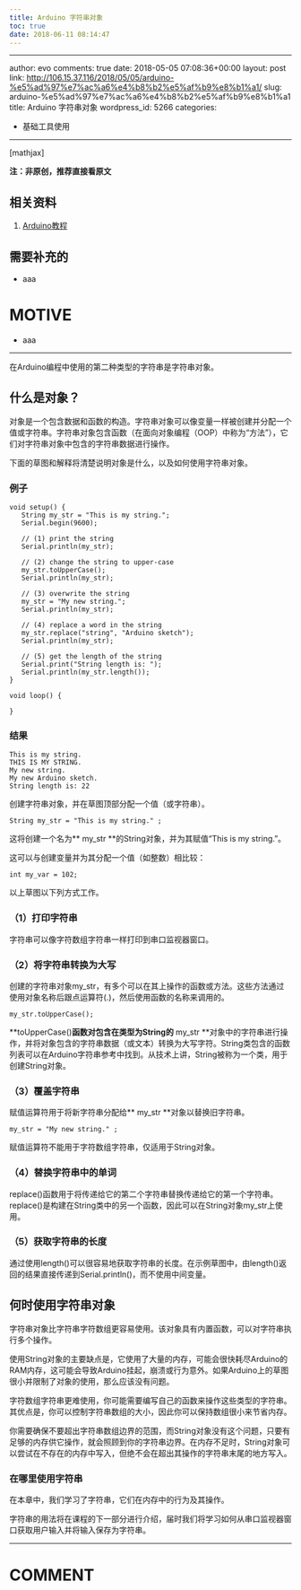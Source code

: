 ```yaml
---
title: Arduino 字符串对象
toc: true
date: 2018-06-11 08:14:47
---
```

---
author: evo
comments: true
date: 2018-05-05 07:08:36+00:00
layout: post
link: http://106.15.37.116/2018/05/05/arduino-%e5%ad%97%e7%ac%a6%e4%b8%b2%e5%af%b9%e8%b1%a1/
slug: arduino-%e5%ad%97%e7%ac%a6%e4%b8%b2%e5%af%b9%e8%b1%a1
title: Arduino 字符串对象
wordpress_id: 5266
categories:
- 基础工具使用
---

<!-- more -->

[mathjax]

**注：非原创，推荐直接看原文**


## 相关资料





 	
  1. [Arduino教程](https://www.w3cschool.cn/arduino/)




## 需要补充的





 	
  * aaa




# MOTIVE





 	
  * aaa





* * *



在Arduino编程中使用的第二种类型的字符串是字符串对象。


## 什么是对象？


对象是一个包含数据和函数的构造。字符串对象可以像变量一样被创建并分配一个值或字符串。字符串对象包含函数（在面向对象编程（OOP）中称为“方法”），它们对字符串对象中包含的字符串数据进行操作。

下面的草图和解释将清楚说明对象是什么，以及如何使用字符串对象。


### 例子



    
    void setup() { 
       String my_str = "This is my string.";
       Serial.begin(9600);
    
       // (1) print the string
       Serial.println(my_str);
    
       // (2) change the string to upper-case
       my_str.toUpperCase();
       Serial.println(my_str);
    
       // (3) overwrite the string
       my_str = "My new string.";
       Serial.println(my_str);
    
       // (4) replace a word in the string
       my_str.replace("string", "Arduino sketch");
       Serial.println(my_str);
    
       // (5) get the length of the string
       Serial.print("String length is: ");
       Serial.println(my_str.length());
    }
    
    void loop() { 
    
    }




### 结果



    
    This is my string.
    THIS IS MY STRING.
    My new string.
    My new Arduino sketch.
    String length is: 22


创建字符串对象，并在草图顶部分配一个值（或字符串）。

    
    String my_str = "This is my string." ;


这将创建一个名为** my_str **的String对象，并为其赋值“This is my string.”。

这可以与创建变量并为其分配一个值（如整数）相比较：

    
    int my_var = 102;


以上草图以下列方式工作。


### （1）打印字符串


字符串可以像字符数组字符串一样打印到串口监视器窗口。


### （2）将字符串转换为大写


创建的字符串对象my_str，有多个可以在其上操作的函数或方法。这些方法通过使用对象名称后跟点运算符(.)，然后使用函数的名称来调用的。

    
    my_str.toUpperCase();
    


**toUpperCase()**函数对包含在类型为String的** my_str **对象中的字符串进行操作，并将对象包含的字符串数据（或文本）转换为大写字符。String类包含的函数列表可以在Arduino字符串参考中找到。从技术上讲，String被称为一个类，用于创建String对象。


### （3）覆盖字符串


赋值运算符用于将新字符串分配给** my_str **对象以替换旧字符串。

    
    my_str = "My new string." ;
    


赋值运算符不能用于字符数组字符串，仅适用于String对象。


### （4）替换字符串中的单词


replace()函数用于将传递给它的第二个字符串替换传递给它的第一个字符串。replace()是构建在String类中的另一个函数，因此可以在String对象my_str上使用。


### （5）获取字符串的长度


通过使用length()可以很容易地获取字符串的长度。在示例草图中，由length()返回的结果直接传递到Serial.println()，而不使用中间变量。


## 何时使用字符串对象


字符串对象比字符串字符数组更容易使用。该对象具有内置函数，可以对字符串执行多个操作。

使用String对象的主要缺点是，它使用了大量的内存，可能会很快耗尽Arduino的RAM内存，这可能会导致Arduino挂起，崩溃或行为意外。如果Arduino上的草图很小并限制了对象的使用，那么应该没有问题。

字符数组字符串更难使用，你可能需要编写自己的函数来操作这些类型的字符串。其优点是，你可以控制字符串数组的大小，因此你可以保持数组很小来节省内存。

你需要确保不要超出字符串数组边界的范围，而String对象没有这个问题，只要有足够的内存供它操作，就会照顾到你的字符串边界。在内存不足时，String对象可以尝试在不存在的内存中写入，但绝不会在超出其操作的字符串末尾的地方写入。


### 在哪里使用字符串


在本章中，我们学习了字符串，它们在内存中的行为及其操作。

字符串的用法将在课程的下一部分进行介绍，届时我们将学习如何从串口监视器窗口获取用户输入并将输入保存为字符串。























* * *





# COMMENT



